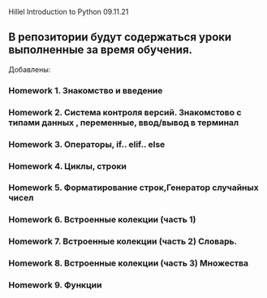 Hillel Introduction to Python 09.11.21

## В репозитории будут содержаться уроки выполненные за время обучения. ##

Добавлены:

### Homework 1. Знакомство и введение
### Homework 2. Система контроля версий. Знакомстово с типами данных , переменные, ввод/вывод в терминал 
### Homework 3. Операторы, if.. elif.. else 
### Homework 4. Циклы, строки
### Homework 5. Форматирование строк,Генератор случайных чисел
### Homework 6. Встроенные колекции (часть 1)
### Homework 7. Встроенные колекции (часть 2) Словарь.
### Homework 8. Встроенные колекции (часть 3) Множества
### Homework 9. Функции

